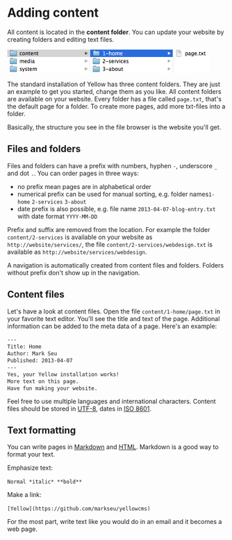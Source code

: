 Adding content
==============

All content is located in the **content folder**. You can update your website by creating folders and editing text files.

![Screenshot](picture_content.png?raw=true)

The standard installation of Yellow has three content folders. They are just an example to get you started, change them as you like. All content folders are available on your website. Every folder has a file called `page.txt`, that's the default page for a folder. To create more pages, add more txt-files into a folder.

Basically, the structure you see in the file browser is the website you'll get.

Files and folders
-----------------
Files and folders can have a prefix with numbers,  hyphen `-`, underscore `_` and  dot `.`. You can order pages in three ways:

* no prefix mean pages are in alphabetical order
* numerical prefix can be used for manual sorting, e.g. folder names`1-home` `2-services` `3-about`
* date prefix is also possible, e.g. file name `2013-04-07-blog-entry.txt` with date format `YYYY-MM-DD`

Prefix and suffix are removed from the location. For example the folder `content/2-services` is available on your website as `http://website/services/`, the file `content/2-services/webdesign.txt` is available as `http://website/services/webdesign`.

A navigation is automatically created from content files and folders. Folders without prefix don't show up in the navigation.

Content files
-------------
Let's have a look at content files. Open the file `content/1-home/page.txt` in your favorite text editor. You'll see the title and text of the page. Additional information can be added to the meta data of a page. Here's an example:

    ---
    Title: Home
    Author: Mark Seu
    Published: 2013-04-07
    ---
    Yes, your Yellow installation works!  
    More text on this page.  
    Have fun making your website.

Feel free to use multiple languages and international characters. Content files should be stored in [UTF-8](http://en.wikipedia.org/wiki/UTF-8), dates in [ISO 8601](http://en.wikipedia.org/wiki/ISO_8601).  

Text formatting
---------------
You can write pages in [Markdown](http://en.wikipedia.org/wiki/Markdown)
and [HTML](http://en.wikipedia.org/wiki/HTML). Markdown is a good way to format your text.

Emphasize text:

`Normal *italic* **bold**`

Make a link:

`[Yellow](https://github.com/markseu/yellowcms)`

For the most part, write text like you would do in an email and it becomes a web page.